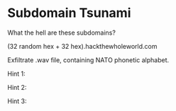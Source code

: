 # Subdomain Tsunami

What the hell are these subdomains?

(32 random hex + 32 hex).hackthewholeworld.com

Exfiltrate .wav file, containing NATO phonetic alphabet.

Hint 1:

Hint 2:

Hint 3:
